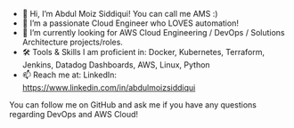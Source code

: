 - 👋 Hi, I’m Abdul Moiz Siddiqui! You can call me AMS :)
- 👀 I’m a passionate Cloud Engineer who LOVES automation!
- 🌱 I’m currently looking for AWS Cloud Engineering / DevOps / Solutions Architecture projects/roles.
- 🛠️ Tools & Skills I am proficient in: Docker, Kubernetes, Terraform, Jenkins, Datadog Dashboards, AWS, Linux, Python
- 📫 Reach me at: LinkedIn: https://www.linkedin.com/in/abdulmoizsiddiqui

You can follow me on GitHub and ask me if you have any questions regarding DevOps and AWS Cloud!
